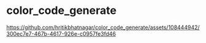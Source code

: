 # color_code_generate
https://github.com/hritikbhatnagar/color_code_generate/assets/108444942/300ec7e7-467b-4617-926e-c0957fe3fd46

